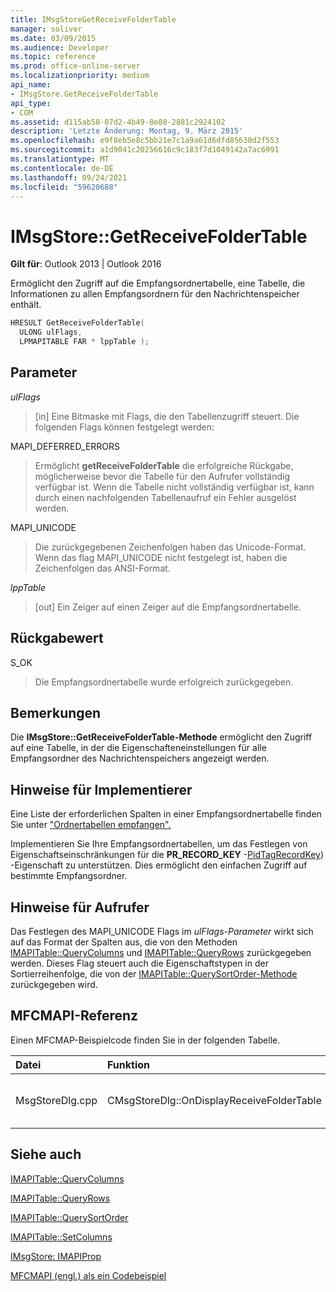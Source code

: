 ```yaml
---
title: IMsgStoreGetReceiveFolderTable
manager: soliver
ms.date: 03/09/2015
ms.audience: Developer
ms.topic: reference
ms.prod: office-online-server
ms.localizationpriority: medium
api_name:
- IMsgStore.GetReceiveFolderTable
api_type:
- COM
ms.assetid: d115ab58-07d2-4b49-8e08-2881c2924102
description: 'Letzte Änderung: Montag, 9. März 2015'
ms.openlocfilehash: e9f8eb5e8c5bb21e7c1a9a61d6dfd85630d2f553
ms.sourcegitcommit: a1d9041c20256616c9c183f7d1049142a7ac6991
ms.translationtype: MT
ms.contentlocale: de-DE
ms.lasthandoff: 09/24/2021
ms.locfileid: "59620688"
---
```

# <a name="imsgstoregetreceivefoldertable"></a>IMsgStore::GetReceiveFolderTable

  
  
**Gilt für**: Outlook 2013 | Outlook 2016 
  
Ermöglicht den Zugriff auf die Empfangsordnertabelle, eine Tabelle, die Informationen zu allen Empfangsordnern für den Nachrichtenspeicher enthält.
  
```cpp
HRESULT GetReceiveFolderTable(
  ULONG ulFlags,
  LPMAPITABLE FAR * lppTable );
```

## <a name="parameters"></a>Parameter

 _ulFlags_
  
> [in] Eine Bitmaske mit Flags, die den Tabellenzugriff steuert. Die folgenden Flags können festgelegt werden:
    
MAPI_DEFERRED_ERRORS 
  
> Ermöglicht **getReceiveFolderTable** die erfolgreiche Rückgabe, möglicherweise bevor die Tabelle für den Aufrufer vollständig verfügbar ist. Wenn die Tabelle nicht vollständig verfügbar ist, kann durch einen nachfolgenden Tabellenaufruf ein Fehler ausgelöst werden. 
    
MAPI_UNICODE 
  
> Die zurückgegebenen Zeichenfolgen haben das Unicode-Format. Wenn das flag MAPI_UNICODE nicht festgelegt ist, haben die Zeichenfolgen das ANSI-Format.
    
 _lppTable_
  
> [out] Ein Zeiger auf einen Zeiger auf die Empfangsordnertabelle.
    
## <a name="return-value"></a>Rückgabewert

S_OK 
  
> Die Empfangsordnertabelle wurde erfolgreich zurückgegeben.
    
## <a name="remarks"></a>Bemerkungen

Die **IMsgStore::GetReceiveFolderTable-Methode** ermöglicht den Zugriff auf eine Tabelle, in der die Eigenschafteneinstellungen für alle Empfangsordner des Nachrichtenspeichers angezeigt werden. 
  
## <a name="notes-to-implementers"></a>Hinweise für Implementierer

Eine Liste der erforderlichen Spalten in einer Empfangsordnertabelle finden Sie unter ["Ordnertabellen empfangen".](receive-folder-tables.md) 
  
Implementieren Sie Ihre Empfangsordnertabellen, um das Festlegen von Eigenschaftseinschränkungen für die **PR_RECORD_KEY** -[PidTagRecordKey](pidtagrecordkey-canonical-property.md)) -Eigenschaft zu unterstützen. Dies ermöglicht den einfachen Zugriff auf bestimmte Empfangsordner.
  
## <a name="notes-to-callers"></a>Hinweise für Aufrufer

Das Festlegen des MAPI_UNICODE Flags im  _ulFlags-Parameter_ wirkt sich auf das Format der Spalten aus, die von den Methoden [IMAPITable::QueryColumns](imapitable-querycolumns.md) und [IMAPITable::QueryRows](imapitable-queryrows.md) zurückgegeben werden. Dieses Flag steuert auch die Eigenschaftstypen in der Sortierreihenfolge, die von der [IMAPITable::QuerySortOrder-Methode](imapitable-querysortorder.md) zurückgegeben wird. 
  
## <a name="mfcmapi-reference"></a>MFCMAPI-Referenz

Einen MFCMAP-Beispielcode finden Sie in der folgenden Tabelle.
  
|**Datei**|**Funktion**|**Comment**|
|:-----|:-----|:-----|
|MsgStoreDlg.cpp  <br/> |CMsgStoreDlg::OnDisplayReceiveFolderTable  <br/> |MFCMAPI verwendet die **IMsgStore::GetReceiveFolderTable-Methode,** um die anzuzeigende Empfangsordnertabelle abzurufen.  <br/> |
   
## <a name="see-also"></a>Siehe auch



[IMAPITable::QueryColumns](imapitable-querycolumns.md)
  
[IMAPITable::QueryRows](imapitable-queryrows.md)
  
[IMAPITable::QuerySortOrder](imapitable-querysortorder.md)
  
[IMAPITable::SetColumns](imapitable-setcolumns.md)
  
[IMsgStore: IMAPIProp](imsgstoreimapiprop.md)


[MFCMAPI (engl.) als ein Codebeispiel](mfcmapi-as-a-code-sample.md)

